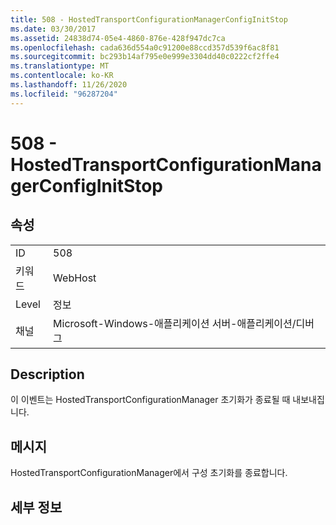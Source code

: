 ```yaml
---
title: 508 - HostedTransportConfigurationManagerConfigInitStop
ms.date: 03/30/2017
ms.assetid: 24838d74-05e4-4860-876e-428f947dc7ca
ms.openlocfilehash: cada636d554a0c91200e88ccd357d539f6ac8f81
ms.sourcegitcommit: bc293b14af795e0e999e3304dd40c0222cf2ffe4
ms.translationtype: MT
ms.contentlocale: ko-KR
ms.lasthandoff: 11/26/2020
ms.locfileid: "96287204"
---
```

# <a name="508---hostedtransportconfigurationmanagerconfiginitstop"></a>508 - HostedTransportConfigurationManagerConfigInitStop

## <a name="properties"></a>속성  
  
|||  
|-|-|  
|ID|508|  
|키워드|WebHost|  
|Level|정보|  
|채널|Microsoft-Windows-애플리케이션 서버-애플리케이션/디버그|  
  
## <a name="description"></a>Description  

 이 이벤트는 HostedTransportConfigurationManager 초기화가 종료될 때 내보내집니다.  
  
## <a name="message"></a>메시지  

 HostedTransportConfigurationManager에서 구성 초기화를 종료합니다.  
  
## <a name="details"></a>세부 정보
